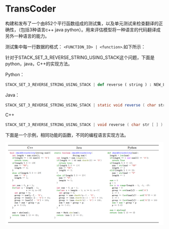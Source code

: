 # TransCoder

构建和发布了一个由852个平行函数组成的测试集，以及单元测试来检查翻译的正确性，（包括3种语言c++ java python）。用来评估模型将一种语言的代码翻译成另外一种语言的能力。

测试集中每一行数据的格式： `<FUNCTION_ID> | <function>`.如下所示：

针对于STACK_SET_3_REVERSE_STRING_USING_STACK这个问题，下面是python，java，C++的实现方法。

Python：

```python
STACK_SET_3_REVERSE_STRING_USING_STACK | def reverse ( string ) : NEW_LINE INDENT string = string [ : : - 1 ] NEW_LINE return string NEW_LINE DEDENT
```

Java：

```java
STACK_SET_3_REVERSE_STRING_USING_STACK | static void reverse ( char str [ ] ) { int n = str . length , i ; for ( i = 0 ; i < n / 2 ; i ++ ) { swap ( str , i , n - i - 1 ) ; } }
```

C++

```c++
STACK_SET_3_REVERSE_STRING_USING_STACK | void reverse ( char str [ ] ) { int n = strlen ( str ) , i ; for ( i = 0 ; i < n / 2 ; i ++ ) swap ( & str [ i ] , & str [ n - i - 1 ] ) ; }
```



下面是一个示例，相同功能的函数，不同的编程语言实现方法。

![image-20230423122809522](assets/image-20230423122809522.png)